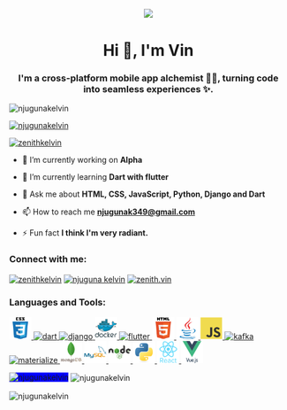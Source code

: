 <p align="center">
  <img src="https://readme-typing-svg.herokuapp.com?color=87CEFA&lines=Welcome+To+My+GitHub!+Space;Hi+%F0%9F%91%8B+I'm+Njuguna+Kelvin!;Hope+You+Enjoy+%3A)">
</p>



<h1 align="center">Hi 👋, I'm Vin</h1>
<h3 align="center">I'm a cross-platform mobile app alchemist 🧙‍♂️, turning code into seamless experiences ✨.</h3>

<p align="left"> <img src="https://komarev.com/ghpvc/?username=njugunakelvin&label=Profile%20views&color=0e75b6&style=flat" alt="njugunakelvin" /> </p>

<p align="left"> <a href="https://github.com/ryo-ma/github-profile-trophy"><img src="https://github-profile-trophy.vercel.app/?username=njugunakelvin" alt="njugunakelvin" /></a> </p>

<p align="left"> <a href="https://twitter.com/zenithkelvin" target="blank"><img src="https://img.shields.io/twitter/follow/zenithkelvin?logo=twitter&style=for-the-badge" alt="zenithkelvin" /></a> </p>

- 🔭 I’m currently working on **Alpha**

- 🌱 I’m currently learning **Dart with flutter**

- 💬 Ask me about **HTML, CSS, JavaScript, Python, Django and Dart**

- 📫 How to reach me **njugunak349@gmail.com**

- ⚡ Fun fact **I think I'm very radiant.**

<h3 align="left">Connect with me:</h3>
<p align="left">
<a href="https://twitter.com/zenithkelvin" target="blank"><img align="center" src="https://raw.githubusercontent.com/rahuldkjain/github-profile-readme-generator/master/src/images/icons/Social/twitter.svg" alt="zenithkelvin" height="30" width="40" /></a>
<a href="https://linkedin.com/in/njuguna kelvin" target="blank"><img align="center" src="https://raw.githubusercontent.com/rahuldkjain/github-profile-readme-generator/master/src/images/icons/Social/linked-in-alt.svg" alt="njuguna kelvin" height="30" width="40" /></a>
<a href="https://instagram.com/zenith.vin" target="blank"><img align="center" src="https://raw.githubusercontent.com/rahuldkjain/github-profile-readme-generator/master/src/images/icons/Social/instagram.svg" alt="zenith.vin" height="30" width="40" /></a>
</p>

<h3 align="left">Languages and Tools:</h3>
<p align="left"> <a href="https://www.w3schools.com/css/" target="_blank" rel="noreferrer"> <img src="https://raw.githubusercontent.com/devicons/devicon/master/icons/css3/css3-original-wordmark.svg" alt="css3" width="40" height="40"/> </a> <a href="https://dart.dev" target="_blank" rel="noreferrer"> <img src="https://www.vectorlogo.zone/logos/dartlang/dartlang-icon.svg" alt="dart" width="40" height="40"/> </a> <a href="https://www.djangoproject.com/" target="_blank" rel="noreferrer"> <img src="https://cdn.worldvectorlogo.com/logos/django.svg" alt="django" width="40" height="40"/> </a> <a href="https://www.docker.com/" target="_blank" rel="noreferrer"> <img src="https://raw.githubusercontent.com/devicons/devicon/master/icons/docker/docker-original-wordmark.svg" alt="docker" width="40" height="40"/> </a> <a href="https://flutter.dev" target="_blank" rel="noreferrer"> <img src="https://www.vectorlogo.zone/logos/flutterio/flutterio-icon.svg" alt="flutter" width="40" height="40"/> </a> <a href="https://www.w3.org/html/" target="_blank" rel="noreferrer"> <img src="https://raw.githubusercontent.com/devicons/devicon/master/icons/html5/html5-original-wordmark.svg" alt="html5" width="40" height="40"/> </a> <a href="https://www.java.com" target="_blank" rel="noreferrer"> <img src="https://raw.githubusercontent.com/devicons/devicon/master/icons/java/java-original.svg" alt="java" width="40" height="40"/> </a> <a href="https://developer.mozilla.org/en-US/docs/Web/JavaScript" target="_blank" rel="noreferrer"> <img src="https://raw.githubusercontent.com/devicons/devicon/master/icons/javascript/javascript-original.svg" alt="javascript" width="40" height="40"/> </a> <a href="https://kafka.apache.org/" target="_blank" rel="noreferrer"> <img src="https://www.vectorlogo.zone/logos/apache_kafka/apache_kafka-icon.svg" alt="kafka" width="40" height="40"/> </a> <a href="https://materializecss.com/" target="_blank" rel="noreferrer"> <img src="https://raw.githubusercontent.com/prplx/svg-logos/5585531d45d294869c4eaab4d7cf2e9c167710a9/svg/materialize.svg" alt="materialize" width="40" height="40"/> </a> <a href="https://www.mongodb.com/" target="_blank" rel="noreferrer"> <img src="https://raw.githubusercontent.com/devicons/devicon/master/icons/mongodb/mongodb-original-wordmark.svg" alt="mongodb" width="40" height="40"/> </a> <a href="https://www.mysql.com/" target="_blank" rel="noreferrer"> <img src="https://raw.githubusercontent.com/devicons/devicon/master/icons/mysql/mysql-original-wordmark.svg" alt="mysql" width="40" height="40"/> </a> <a href="https://nodejs.org" target="_blank" rel="noreferrer"> <img src="https://raw.githubusercontent.com/devicons/devicon/master/icons/nodejs/nodejs-original-wordmark.svg" alt="nodejs" width="40" height="40"/> </a> <a href="https://www.python.org" target="_blank" rel="noreferrer"> <img src="https://raw.githubusercontent.com/devicons/devicon/master/icons/python/python-original.svg" alt="python" width="40" height="40"/> </a> <a href="https://reactjs.org/" target="_blank" rel="noreferrer"> <img src="https://raw.githubusercontent.com/devicons/devicon/master/icons/react/react-original-wordmark.svg" alt="react" width="40" height="40"/> </a> <a href="https://vuejs.org/" target="_blank" rel="noreferrer"> <img src="https://raw.githubusercontent.com/devicons/devicon/master/icons/vuejs/vuejs-original-wordmark.svg" alt="vuejs" width="40" height="40"/> </a> </p>

<p><img style="background-color: blue" align="left" src="https://github-readme-stats.vercel.app/api/top-langs?username=njugunakelvin&show_icons=true&locale=en&layout=compact" alt="njugunakelvin" /></p>

<p>&nbsp;<img align="center" src="https://github-readme-stats.vercel.app/api?username=njugunakelvin&show_icons=true&locale=en" alt="njugunakelvin" /></p>

<p><img align="center" src="https://github-readme-streak-stats.herokuapp.com/?user=njugunakelvin&" alt="njugunakelvin" /></p>
